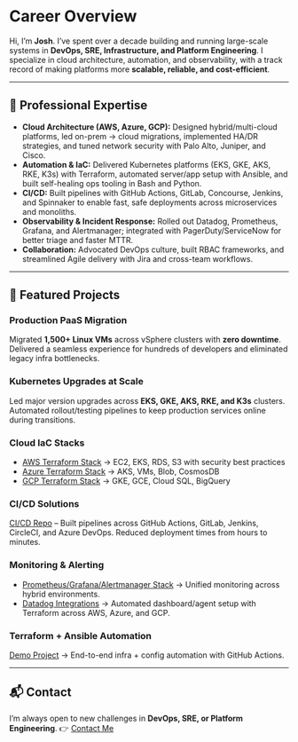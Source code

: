 # Career Overview

Hi, I’m **Josh**. I’ve spent over a decade building and running large-scale systems in **DevOps, SRE, Infrastructure, and Platform Engineering**. I specialize in cloud architecture, automation, and observability, with a track record of making platforms more **scalable, reliable, and cost-efficient**.

---

## 🔧 Professional Expertise

* **Cloud Architecture (AWS, Azure, GCP):** Designed hybrid/multi-cloud platforms, led on-prem → cloud migrations, implemented HA/DR strategies, and tuned network security with Palo Alto, Juniper, and Cisco.
* **Automation & IaC:** Delivered Kubernetes platforms (EKS, GKE, AKS, RKE, K3s) with Terraform, automated server/app setup with Ansible, and built self-healing ops tooling in Bash and Python.
* **CI/CD:** Built pipelines with GitHub Actions, GitLab, Concourse, Jenkins, and Spinnaker to enable fast, safe deployments across microservices and monoliths.
* **Observability & Incident Response:** Rolled out Datadog, Prometheus, Grafana, and Alertmanager; integrated with PagerDuty/ServiceNow for better triage and faster MTTR.
* **Collaboration:** Advocated DevOps culture, built RBAC frameworks, and streamlined Agile delivery with Jira and cross-team workflows.

---

## 🚀 Featured Projects

### **Production PaaS Migration**

Migrated **1,500+ Linux VMs** across vSphere clusters with **zero downtime**. Delivered a seamless experience for hundreds of developers and eliminated legacy infra bottlenecks.

### **Kubernetes Upgrades at Scale**

Led major version upgrades across **EKS, GKE, AKS, RKE, and K3s** clusters. Automated rollout/testing pipelines to keep production services online during transitions.

### **Cloud IaC Stacks**

* [AWS Terraform Stack](https://github.com/DiomedesAuRaa/aws-terraform-stack) → EC2, EKS, RDS, S3 with security best practices
* [Azure Terraform Stack](https://github.com/DiomedesAuRaa/azure-terraform-stack) → AKS, VMs, Blob, CosmosDB
* [GCP Terraform Stack](https://github.com/DiomedesAuRaa/gcp-terraform-stack) → GKE, GCE, Cloud SQL, BigQuery

### **CI/CD Solutions**

[CI/CD Repo](https://github.com/DiomedesAuRaa/ci-cd-solutions) – Built pipelines across GitHub Actions, GitLab, Jenkins, CircleCI, and Azure DevOps. Reduced deployment times from hours to minutes.

### **Monitoring & Alerting**

* [Prometheus/Grafana/Alertmanager Stack](https://github.com/DiomedesAuRaa/grafana-prometheus-alertmanager-stack) → Unified monitoring across hybrid environments.
* [Datadog Integrations](https://github.com/DiomedesAuRaa/datadog) → Automated dashboard/agent setup with Terraform across AWS, Azure, and GCP.

### **Terraform + Ansible Automation**

[Demo Project](https://github.com/DiomedesAuRaa/terraform-ansible-cloud-automation) → End-to-end infra + config automation with GitHub Actions.

---

## 📬 Contact

I’m always open to new challenges in **DevOps, SRE, or Platform Engineering**.
👉 [Contact Me](https://diomedesauraa.github.io/Portfolio/contact)
